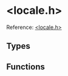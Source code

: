 # \<locale.h\>

Reference: [\<locale.h\>](https://en.cppreference.com/w/c/locale)

## Types

## Functions

